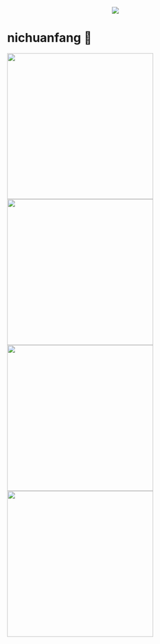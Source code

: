 <a href="https://github.com/nichuanfang">

  <p align="center">
    <img src="https://github-profile-trophy.vercel.app/?username=nichuanfang&column=7&theme=onedark"/>
  </p>

</a>


# nichuanfang 🌝

<img width="340px" src="https://github-readme-stats.vercel.app/api?username=nichuanfang&theme=monokai&count_private=true&show_icons=true">

<img width="340px" src="https://github-readme-stats.vercel.app/api/top-langs/?username=nichuanfang&theme=vue-dark&layout=compact">

<a href="https://github.com/nichuanfang/crawler">
  <img width="340px" src="https://github-readme-stats.vercel.app/api/pin?username=nichuanfang&repo=crawler&theme=dark">
</a>
<a href="https://github.com/nichuanfang/config-server"> 
  <img width="340px" src="https://github-readme-stats.vercel.app/api/pin?username=nichuanfang&repo=config-server&theme=dark">
</a>

